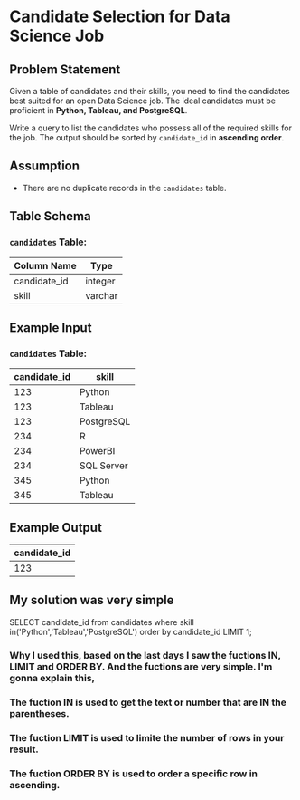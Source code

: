 # Candidate Selection for Data Science Job

## Problem Statement
Given a table of candidates and their skills, you need to find the candidates best suited for an open Data Science job. The ideal candidates must be proficient in **Python, Tableau, and PostgreSQL**.

Write a query to list the candidates who possess all of the required skills for the job. The output should be sorted by `candidate_id` in **ascending order**.

## Assumption
- There are no duplicate records in the `candidates` table.

## Table Schema
### `candidates` Table:
| Column Name   | Type    |
|--------------|---------|
| candidate_id | integer |
| skill        | varchar |

## Example Input
### `candidates` Table:
| candidate_id | skill      |
|--------------|-----------|
| 123          | Python    |
| 123          | Tableau   |
| 123          | PostgreSQL|
| 234          | R         |
| 234          | PowerBI   |
| 234          | SQL Server|
| 345          | Python    |
| 345          | Tableau   |

## Example Output
| candidate_id |
|--------------|
| 123          |

## My solution was very simple

SELECT candidate_id from candidates where skill in('Python','Tableau','PostgreSQL') order by candidate_id LIMIT 1;

### Why I used this, based on the last days I saw the fuctions IN, LIMIT and ORDER BY. And the fuctions are very simple. I'm gonna explain this, 

### The fuction IN is used to get the text or number that are IN the parentheses.
### The fuction LIMIT is used to limite the number of rows in your result.
### The fuction ORDER BY is used to order a specific row in ascending.

